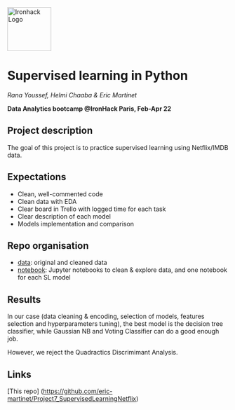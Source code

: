 <img src="https://bit.ly/2VnXWr2" alt="Ironhack Logo" width="100"/>

# Supervised learning in Python
*Rana Youssef, Helmi Chaaba & Eric Martinet*

**Data Analytics bootcamp @IronHack Paris, Feb-Apr 22**

## Project description

The goal of this project is to practice supervised learning using Netflix/IMDB data.

## Expectations
- Clean, well-commented code
- Clean data with EDA
- Clear board in Trello with logged time for each task
- Clear description of each model
- Models implementation and comparison

## Repo organisation
- [data](./data): original and cleaned data
- [notebook](./notebook): Jupyter notebooks to clean & explore data, and one notebook for each SL model


## Results
In our case (data cleaning & encoding, selection of models, features selection and hyperparameters tuning), the best model is the decision tree classifier, while Gaussian NB and Voting Classifier can do a good enough job.

However, we reject the Quadractics Discrimimant Analysis.

## Links
[This repo] (https://github.com/eric-martinet/Project7_SupervisedLearningNetflix)